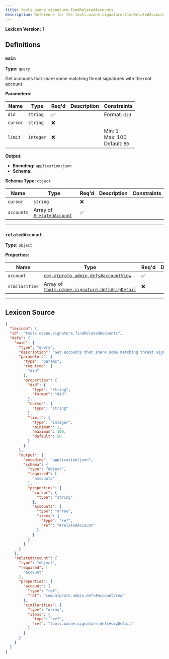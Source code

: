```yaml
---
title: tools.ozone.signature.findRelatedAccounts
description: Reference for the tools.ozone.signature.findRelatedAccounts lexicon
---
```

**Lexicon Version:** 1

## Definitions

<a name="main"></a>
### `main`

**Type:** `query`

Get accounts that share some matching threat signatures with the root account.

**Parameters:**

| Name | Type | Req'd  | Description | Constraints |
|------|------|----------|-------------|-------------|
| `did` | `string` | ✅  |  | Format: `did` |
| `cursor` | `string` | ❌  |  |  |
| `limit` | `integer` | ❌  |  | Min: 1<br/>Max: 100<br/>Default: `50` |
**Output:**

- **Encoding:** `application/json`
- **Schema:**

**Schema Type:** `object`

| Name | Type | Req'd  | Description | Constraints |
|------|------|----------|-------------|-------------|
| `cursor` | `string` | ❌  |  |  |
| `accounts` | Array of [`#relatedAccount`](#relatedaccount) | ✅  |  |  |

---

<a name="relatedaccount"></a>
### `relatedAccount`

**Type:** `object`

**Properties:**

| Name | Type | Req'd  | Description | Constraints |
|------|------|----------|-------------|-------------|
| `account` | [`com.atproto.admin.defs#accountView`](lexicons/com/atproto/admin/defs#accountView) | ✅  |  |  |
| `similarities` | Array of [`tools.ozone.signature.defs#sigDetail`](lexicons/tools/ozone/signature/defs#sigDetail) | ❌  |  |  |

---

## Lexicon Source
```json
{
  "lexicon": 1,
  "id": "tools.ozone.signature.findRelatedAccounts",
  "defs": {
    "main": {
      "type": "query",
      "description": "Get accounts that share some matching threat signatures with the root account.",
      "parameters": {
        "type": "params",
        "required": [
          "did"
        ],
        "properties": {
          "did": {
            "type": "string",
            "format": "did"
          },
          "cursor": {
            "type": "string"
          },
          "limit": {
            "type": "integer",
            "minimum": 1,
            "maximum": 100,
            "default": 50
          }
        }
      },
      "output": {
        "encoding": "application/json",
        "schema": {
          "type": "object",
          "required": [
            "accounts"
          ],
          "properties": {
            "cursor": {
              "type": "string"
            },
            "accounts": {
              "type": "array",
              "items": {
                "type": "ref",
                "ref": "#relatedAccount"
              }
            }
          }
        }
      }
    },
    "relatedAccount": {
      "type": "object",
      "required": [
        "account"
      ],
      "properties": {
        "account": {
          "type": "ref",
          "ref": "com.atproto.admin.defs#accountView"
        },
        "similarities": {
          "type": "array",
          "items": {
            "type": "ref",
            "ref": "tools.ozone.signature.defs#sigDetail"
          }
        }
      }
    }
  }
}
```

